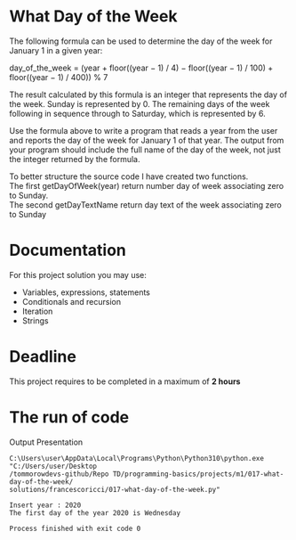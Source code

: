 # What Day of the Week

The following formula can be used to determine the day of the week for January 1 in a given year:

day_of_the_week = (year + floor((year − 1) / 4) − floor((year − 1) / 100) + floor((year − 1) / 400)) % 7

The result calculated by this formula is an integer that represents the day of the week. 
Sunday is represented by 0. 
The remaining days of the week following in sequence through to Saturday, which is represented by 6.

Use the formula above to write a program that reads a year from the user and reports the day of the week for January 1 of that year. 
The output from your program should include the full name of the day of the week, not just the integer returned by the formula.

To better structure the source code I have created two functions.</br>
The first getDayOfWeek(year) return number day of week associating zero to Sunday.</br>
The second getDayTextName return day text of the week associating zero to Sunday


# Documentation

For this project solution you may use:

- Variables, expressions, statements
- Conditionals and recursion
- Iteration
- Strings

# Deadline

This project requires to be completed in a maximum of **2 hours**

# The run of code

Output Presentation
```
C:\Users\user\AppData\Local\Programs\Python\Python310\python.exe "C:/Users/user/Desktop
/tommorowdevs-github/Repo TD/programming-basics/projects/m1/017-what-day-of-the-week/
solutions/francescoricci/017-what-day-of-the-week.py"

Insert year : 2020
The first day of the year 2020 is Wednesday

Process finished with exit code 0
```